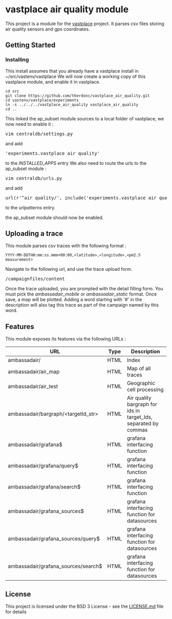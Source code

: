 # vastplace air quality module

This project is a module for the [vastplace](https://github.com/tkerdonc/vastplace) project. It parses csv files storing air quality sensors and gps coordinates.

## Getting Started

### Installing

This install assumes that you already have a vastplace install in ~/src/vastenv/vastplace
We will now create a working copy of this vastplace module, and enable it in vastplace.

```
cd src
git clone https://github.com/tkerdonc/vastplace_air_quality.git
cd vastenv/vastplace/experiments
ln -s ../../../vastplace_air_quality vastplace_air_quality
cd ..
```

This linked the ap_subset module sources to a local folder of vastplace, we now need to enable it :

<pre>
vim centraldb/settings.py
</pre>

and add
<pre>
'experiments.vastplace_air_quality'
</pre>
 to the *INSTALLED_APPS* entry
We also need to route the urls to the ap_subset module :

<pre>
vim centraldb/urls.py
</pre>

and add
<pre>
url(r'^air_quality/', include('experiments.vastplace_air_quality.urls')),
</pre>

to the *urlpatterns* entry.

the ap_subset module should now be enabled.

## Uploading a trace

This module parses csv traces with the following format :

```
YYYY-MM-DDTHH:mm:ss.mmm+00:00,<latitude>,<longitude>,<pm2.5 measurement>
```

Navigate to the following url, and use the trace upload form.
<pre>
/campaignfiles/content
</pre>

Once the trace uploaded, you are prompted with the detail filling form. You must pick the *ambassadair_mobile* or *ambassadair_static* format. Once save, a map will be plotted.
Adding a word starting with '#' in the description will also tag this trace as part of the campaign named by this word.

## Features

This module exposes its features via the following URLs :

|URL                                 | Type |Description                                   |
|------------------------------------|------|----------------------------------------------|
|ambassadair/                        | HTML | Index                                        |
|ambassadair/air_map                 | HTML | Map of all traces                            |
|ambassadair/air_test                | HTML | Geographic cell processing                   |
|ambassadair/bargraph/<targetId_str> | HTML | Air quality bargraph for ids in target_Ids, separated by commas |
|ambassadair/grafana$                | HTML | grafana interfacing function                 |
|ambassadair/grafana/query$          | HTML | grafana interfacing function                 |
|ambassadair/grafana/search$         | HTML | grafana interfacing function                 |
|ambassadair/grafana_sources$        | HTML | grafana interfacing function for datasources |
|ambassadair/grafana_sources/query$  | HTML | grafana interfacing function for datasources |
|ambassadair/grafana_sources/search$ | HTML | grafana interfacing function for datasources |


## License
This project is licensed under the BSD 3 License - see the [LICENSE.md](LICENSE.md) file for details

